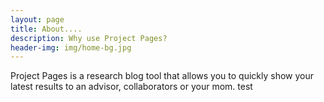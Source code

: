 ```yaml
---
layout: page
title: About....
description: Why use Project Pages?
header-img: img/home-bg.jpg
---
```


Project Pages is a research blog tool that allows you to quickly show your latest results to an advisor, collaborators or your mom. test